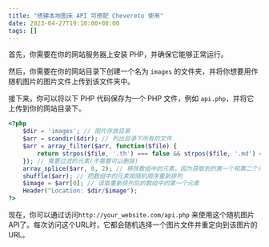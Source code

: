 ```yaml
---
title: "搭建本地图床 API 可搭配 Chevereto 使用"
date: 2023-04-27T19:10:00+08:00
tags: []
---
```


首先，你需要在你的网站服务器上安装 PHP，并确保它能够正常运行。

然后，你需要在你的网站目录下创建一个名为 `images` 的文件夹，并将你想要用作随机图片的图片文件上传到该文件夹中。

接下来，你可以将以下 PHP 代码保存为一个 PHP 文件，例如 `api.php`，并将它上传到你的网站目录下。

```php
<?php
    $dir = 'images'; // 图片存放目录
    $arr = scandir($dir); // 列出目录下所有的文件
    $arr = array_filter($arr, function($file) {
        return strpos($file, '.th') === false && strpos($file, '.md') === false;
    }); // 需要过滤的元素(不需要可以删除)
    array_splice($arr, 0, 2); // 移除数组中的元素，因为获取到的第一个和第二个元素是 . 和 .. 代表当前目录和上一级目录
    shuffle($arr); // 把数组中的元素按随机顺序重新排列
    $image = $arr[0]; // 读取重新排列后的数组中的第一个元素
    Header("Location: $dir/$image");
?>
```
现在，你可以通过访问`http://your_website.com/api.php` 来使用这个随机图片API了。每次访问这个URL时，它都会随机选择一个图片文件并重定向到该图片的URL。